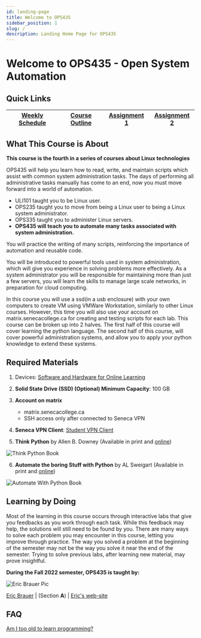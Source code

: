 ```yaml
---
id: landing-page
title: Welcome to OPS435
sidebar_position: 1
slug: /
description: Landing Home Page for OPS435
---
```


# Welcome to OPS435 - Open System Automation

## Quick Links

| [Weekly Schedule](./weekly-schedule.md) | [Course Outline](https://scs.senecac.on.ca/course/ops435) | [Assignment 1](/B-Assignments/assignment1.md) | [Assignment 2](/B-Assignments/assignment2.md) |
| --- | --- | --- | --- |

## What This Course is About

**This course is the fourth in a series of courses about Linux technologies**

OPS435 will help you learn how to read, write, and maintain scripts which assist with common system administration tasks. The days of performing all administrative tasks manually has come to an end, now you must move forward into a world of automation.

- ULI101 taught you to be Linux user.
- OPS235 taught you to move from being a Linux user to being a Linux system administrator.
- OPS335 taught you to administer Linux servers.
- **OPS435 will teach you to automate many tasks associated with system administration.**

You will practice the writing of many scripts, reinforcing the importance of automation and reusable code. 

You will be introduced to powerful tools used in system administration, which will give you experience in solving problems more effectively. As a system administrator you will be responsible for maintaining more than just a few servers, you will learn the skills to manage large scale networks, in preparation for cloud computing.

In this course you will use a ssd(in a usb enclosure) with your own computers to create VM using VMWare Workstation, similarly to other Linux courses. However, this time you will also use your account on matrix.senecacollege.ca for creating and testing scripts for each lab. This course can be broken up into 2 halves. The first half of this course will cover learning the python language. The second half of this course, will cover powerful administration systems, and allow you to apply your python knowledge to extend these systems.

## Required Materials

1. Devices:	[Software and Hardware for Online Learning](https://www.senecacollege.ca/student-services-and-support/technical-requirements-for-online-learning.html)
2. **Solid State Drive (SSD) (Optional)	Minimum Capacity**: 100 GB
3. **Account on matrix**
    
      - matrix.senecacollege.ca
      - SSH access only after connected to Seneca VPN

4. **Seneca VPN Client**: [Student VPN Client](https://inside.senecacollege.ca/its/services/vpn/)
5. **Think Python** by Allen B. Downey (Available in print and [online](http://greenteapress.com/wp/think-python-2e/))

![Think Python Book](https://wiki.cdot.senecacollege.ca/w/imgs/Thinkpython.png "Image of Think Python Book cover")

6. **Automate the boring Stuff with Python** by AL Sweigart (Available in print and [online](https://automatetheboringstuff.com/))

![Automate With Python Book](https://wiki.cdot.senecacollege.ca/w/imgs/Automatewithpython.png "Image of Automate With Python Book cover")

## Learning by Doing

Most of the learning in this course occurs through interactive labs that give you feedbacks as you work through each task. While this feedback may help, the solutions will still need to be found by you. There are many ways to solve each problem you may encounter in this course, letting you improve through practice. The way you solved a problem at the beginning of the semester may not be the way you solve it near the end of the semester. Trying to solve previous labs, after learning new material, may prove insightful.

**During the Fall 2022 semester, OPS435 is taught by:**

![Eric Brauer Pic](https://wiki.cdot.senecacollege.ca/w/imgs/Eric_brauer.jpg)

[Eric Brauer](mailto:eric.brauer@senecacollege.ca) \| (Section **A**) \| [Eric's web-site](https://ericbrauer.github.io/)

## FAQ

[Am I too old to learn programming?](https://inventwithpython.com/blog/2012/09/27/am-i-too-old-to-learn-programming/)
